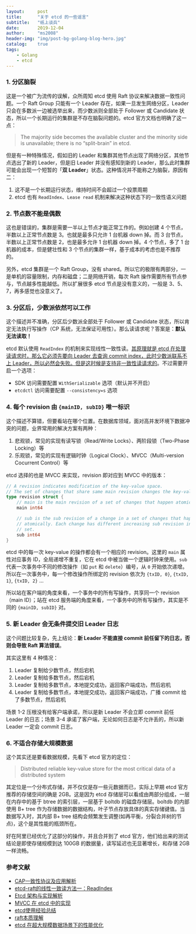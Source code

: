 ```yaml
---
layout:     post
title:      "关于 etcd 的一些谣言"
subtitle:   "纸上谈兵"
date:       2019-12-04
author:     "ms2008"
header-img: "img/post-bg-golang-blog-hero.jpg"
catalog:    true
tags:
    - Golang
    - etcd
---
```


### 1. 分区脑裂

这是一个被广为流传的误解，众所周知 etcd 使用 Raft 协议来解决数据一致性问题。一个 Raft Group 只能有一个 Leader 存在，如果一旦发生网络分区，Leader 只会在多数派一边被选举出来，而少数派则全部处于 Follower 或 Candidate 状态，所以一个长期运行的集群是不存在脑裂问题的。etcd 官方文档也明确了这一点：

> The majority side becomes the available cluster and the minority side is unavailable; there is no “split-brain” in etcd.

但是有一种特殊情况，假如旧的 Leader 和集群其他节点出现了网络分区，其他节点选出了新的 Leader，但是旧 Leader 并没有感知到新的 Leader，那么此时集群可能会出现一个短暂的「**双 Leader**」状态。这种情况并不能称之为脑裂，原因有二：

1. 这不是一个长期运行状态，维持时间不会超过一个投票周期
2. etcd 也有 `ReadIndex`、`Lease read` 机制来解决这种状态下的一致性语义问题

### 2. 节点数不能是偶数

这也是错误的，集群是需要一半以上节点才能正常工作的。例如创建 4 个节点，半数以上正常节点数是 3。也就是最多只允许 1 台机器 down 掉。而 3 台节点，半数以上正常节点数是 2，也是最多允许 1 台机器 down 掉。4 个节点，多了 1 台机器的成本，但是健壮性和 3 个节点的集群一样，基于成本的考虑也是不推荐的。

另外，etcd 集群是一个 Raft Group，没有 shared。所以它的极限有两部分，一是单机的容量限制，内存和磁盘；二是网络开销，每次 Raft 操作需要所有节点参与，节点越多性能越低。所以扩展很多 etcd 节点是没有意义的，一般是 3、5、7，再多感觉也没意义了。

### 3. 分区后，少数派依然可以工作

这个描述并不准确，分区后少数派全部处于 Follower 或 Candidate 状态，所以肯定无法执行写操作（CP 系统，无法保证可用性）。那么读请求呢？答案是：**默认无法读取！**

etcd 默认使用 `ReadIndex` 的机制来实现线性一致性读。<u>其原理就是 etcd 在处理读请求时，那么它必须先要向 Leader 去查询 commit index，此时少数派联系不上 Leader，所以必然会失败。但是这时候是支持非一致性读请求的</u>。不过需要开启一个选项：

- SDK 访问需要配置 `WithSerializable` 选项（默认并不开启）
- `etcdctl` 访问需要配置 `--consistency=s` 选项

### 4. 每个 revision 由 `{mainID, subID}` 唯一标识

这个描述不算错，但要看站在哪个位置。在数据库领域，面对高并发环境下数据冲突的问题，业界常用的解决方案有两种：

1. 悲观锁，常见的实现有读写锁（Read/Write Locks）、两阶段锁（Two-Phase Locking）等
2. 乐观锁，常见的实现有逻辑时钟（Logical Clock）、MVCC（Multi-version Cocurrent Control）等

etcd 选择的也是 MVCC 来实现，revision 即对应到 MVCC 中的版本：

```go
// A revision indicates modification of the key-value space.
// The set of changes that share same main revision changes the key-value space atomically.
type revision struct {
	// main is the main revision of a set of changes that happen atomically.
	main int64

	// sub is the sub revision of a change in a set of changes that happen
	// atomically. Each change has different increasing sub revision in that
	// set.
	sub int64
}
```

etcd 中的每一次 key-value 的操作都会有一个相应的 revision。这里的 `main` 属性对应事务 ID，全局递增不重复，它在 etcd 中被当做一个逻辑时钟来使用。`sub` 代表一次事务中不同的修改操作（如 `put` 和 `delete`）编号，从 `0` 开始依次递增。所以在一次事务中，每一个修改操作所绑定的 revision 依次为 `{txID, 0}`, `{txID, 1}`, `{txID, 2}` ...

所以站在客户端的角度来看，一个事务中的所有写操作，共享同一个 revision（main ID）；站在 etcd 服务端的角度来看，一个事务中的所有写操作，其实是不同的 `{mainID, subID}` 对。

### 5. 新 Leader 会无条件提交旧 Leader 日志

这个问题比较复杂，先上结论：**新 Leader 不能直接 commit 前任留下的日志，否则会导致 Raft 算法错误**。

其实这里有 4 种情况：

1. Leader 复制给少数节点，然后宕机
2. Leader 复制给多数节点，然后宕机
3. Leader 复制给多数节点，本地提交成功，返回客户端成功，然后宕机
4. Leader 复制给多数节点，本地提交成功，返回客户端成功，广播 commit 给了多数节点，然后宕机

场景 1-2 压根没有给客户端承诺，所以是新 Leader 不会立即 commit 前任 Leader 的日志；场景 3-4 承诺了客户端，无论如何日志是不允许丢的，所以新 Leader 一定会 commit 日志。

### 6. 不适合存储大规模数据

这个其实还是要看数据规模，先看下 etcd 官方的定位：

> Distributed reliable key-value store for the most critical data of a distributed system

其定位是一个分布式存储，并不仅仅是存一些元数据而已，实际上早期 etcd 官方推荐的存储空间的确是 2GB。这是因为 etcd 存储层可以看成由两部分组成，一层在内存中的基于 btree 的索引层，一层基于 boltdb 的磁盘存储层。boltdb 的内部使用 B+ tree 作为存储数据的数据结构，叶子节点存放具体的真实存储键值。当数据写入时，其内部 B+ tree 结构会频繁发生调整(如再平衡，分裂合并树的节点)，这个是其性能的瓶颈所在。

好在阿里已经优化了这部分的操作，并且合并到了 etcd 官方，他们给出来的测试结论是即使存储规模到达 100GB 的数据量，读写延迟也无显著增长，和存储 2GB 一样流畅。

### 参考文献

- [CAP一致性协议及应用解析][1]
- [etcd-raft的线性一致读方法一：ReadIndex][2]
- [Etcd 架构与实现解析][3]
- [MVCC 在 etcd 中的实现][4]
- [etcd使用经验总结][5]
- [raft本质理解][6]
- [etcd 在超大规模数据场景下的性能优化][7]

[1]: https://tech.youzan.com/cap-coherence-protocol-and-application-analysis/
[2]: https://zhuanlan.zhihu.com/p/31050303
[3]: http://jolestar.com/etcd-architecture/
[4]: https://blog.betacat.io/post/mvcc-implementation-in-etcd/
[5]: https://alexstocks.github.io/html/etcd.html
[6]: https://yuerblog.cc/2018/07/28/understand-raft/
[7]: https://segmentfault.com/a/1190000019185217
